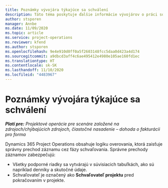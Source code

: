 ```yaml
---
title: Poznámky vývojára týkajúce sa schválení
description: Táto téma poskytuje ďalšie informácie vývojárov o práci so schváleniami.
author: stsporen
manager: Annbe
ms.date: 11/09/2020
ms.topic: article
ms.service: project-operations
ms.reviewer: kfend
ms.author: stsporen
ms.openlocfilehash: 9e4e910d0ff0a5f2603148fcc5daa0d423a4d174
ms.sourcegitcommit: a9dbcd3aff4c6ae495412e4980e105ae160fd1ec
ms.translationtype: HT
ms.contentlocale: sk-SK
ms.lasthandoff: 11/10/2020
ms.locfileid: "4483967"
---
```

# <a name="developer-notes-for-approvals"></a>Poznámky vývojára týkajúce sa schválení

_**Platí pre:** Projektové operácie pre scenáre založené na zdrojoch/chýbajúcich zdrojoch, čiastočné nasadenie – dohoda o fakturácii pro forma_

Dynamics 365 Project Operations obsahuje logiku overovania, ktorá zaisťuje správny prechod záznamu cez fázy schvaľovania. Správne prechody záznamov zabezpečujú: 

  - Všetky podporné riadky sa vytvárajú v súvisiacich tabuľkách, ako sú napríklad denníky a skutočné údaje.
  - Schvaľovateľ je označený ako **Schvaľovateľ projektu** pred pokračovaním v projekte.
